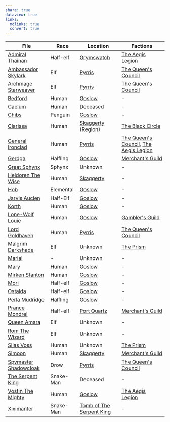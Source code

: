 ```yaml
---
share: true
dataview: true
links:
  mdlinks: true
  convert: true
---
```


| File                                                                                                                | Race      | Location                                                                            | Factions                                                                                                                                                                                       |
| ------------------------------------------------------------------------------------------------------------------- | --------- | ----------------------------------------------------------------------------------- | ---------------------------------------------------------------------------------------------------------------------------------------------------------------------------------------------- |
| [Admiral Thainan](../../Maps-&%20Geography/Cities%20&%20Towns/Grymswatch/NPCs/Admiral-Thainan.md)                             | Half-elf  | [Grymswatch](../../Maps-&%20Geography/Cities%20&%20Towns/Grymswatch/Grymswatch.md)            | [The Aegis Legion](../../Peoples-&%20Factions/The%20Aegis%20Legion/The-Aegis-Legion.md)                                                                                                                  |
| [Ambassador Skylark](../../Maps-&%20Geography/Cities%20&%20Towns/Pyrris/NPCs/The%20Queen's%20Council/Ambassador-Skylark.md)       | Elf       | [Pyrris](../../Maps-&%20Geography/Cities%20&%20Towns/Pyrris/Pyrris.md)                        | [The Queen's Council](../../Maps-&%20Geography/Cities%20&%20Towns/Pyrris/NPCs/The%20Queen's%20Council/The-Queen's-Council.md)                                                                                |
| [Archmage Starweaver](../../Maps-&%20Geography/Cities%20&%20Towns/Pyrris/NPCs/The%20Queen's%20Council/Archmage-Starweaver.md)     | Elf       | [Pyrris](../../Maps-&%20Geography/Cities%20&%20Towns/Pyrris/Pyrris.md)                        | [The Queen's Council](../../Maps-&%20Geography/Cities%20&%20Towns/Pyrris/NPCs/The%20Queen's%20Council/The-Queen's-Council.md)                                                                                |
| [Bedford](../../Maps-&%20Geography/Cities%20&%20Towns/Goslow/NPCs/Bedford.md)                                                 | Human     | [Goslow](../../Maps-&%20Geography/Cities%20&%20Towns/Goslow/Goslow.md)                        | \-                                                                                                                                                                                             |
| [Caelum](../../History-&%20Lore/Legends/Caelum.md)                                                                        | Human     | Deceased                                                                            | \-                                                                                                                                                                                             |
| [Chibs](../../Maps-&%20Geography/Cities%20&%20Towns/Goslow/NPCs/Chibs.md)                                                     | Penguin   | [Goslow](../../Maps-&%20Geography/Cities%20&%20Towns/Goslow/Goslow.md)                        | \-                                                                                                                                                                                             |
| [Clarissa](../../Peoples-&%20Factions/The%20Black%20Circle/NPCs/Clarissa.md)                                                  | Human     | [Skaggerty](Skaggerty.md) (Region)                                                              | [The Black Circle](../../Peoples-&%20Factions/The%20Black%20Circle/The-Black-Circle.md)                                                                                                                  |
| [General Ironclad](../../Maps-&%20Geography/Cities%20&%20Towns/Pyrris/NPCs/The%20Queen's%20Council/General-Ironclad.md)           | Human     | [Pyrris](../../Maps-&%20Geography/Cities%20&%20Towns/Pyrris/Pyrris.md)                        | [The Queen's Council](../../Maps-&%20Geography/Cities%20&%20Towns/Pyrris/NPCs/The%20Queen's%20Council/The-Queen's-Council.md), [The Aegis Legion](../../Peoples-&%20Factions/The%20Aegis%20Legion/The-Aegis-Legion.md) |
| [Gerdga](../../Maps-&%20Geography/Cities%20&%20Towns/Goslow/NPCs/Gerdga.md)                                                   | Halfling  | [Goslow](../../Maps-&%20Geography/Cities%20&%20Towns/Goslow/Goslow.md)                        | [Merchant's Guild](../../Peoples-&%20Factions/Merchant's%20Guild/Merchant's-Guild.md)                                                                                                                  |
| [Great Sphynx](../../History-&%20Lore/Legends/Great-Sphynx.md)                                                            | Sphynx    | Unknown                                                                             | \-                                                                                                                                                                                             |
| [Heldoren The Wise](../../Maps-&%20Geography/Cities%20&%20Towns/Skaggerty/NPCs/Heldoren-The-Wise.md)                          | Human     | [Skaggerty](../../Maps-&%20Geography/Cities%20&%20Towns/Skaggerty/Skaggerty.md)               | \-                                                                                                                                                                                             |
| [Hob](../../Maps-&%20Geography/Cities%20&%20Towns/Goslow/NPCs/Hob.md)                                                         | Elemental | [Goslow](../../Maps-&%20Geography/Cities%20&%20Towns/Goslow/Goslow.md)                        | \-                                                                                                                                                                                             |
| [Jarvis Aucien](../../Maps-&%20Geography/Cities%20&%20Towns/Goslow/NPCs/Jarvis-Aucien.md)                                     | Half-Elf  | [Goslow](../../Maps-&%20Geography/Cities%20&%20Towns/Goslow/Goslow.md)                        | \-                                                                                                                                                                                             |
| [Korth](../../Maps-&%20Geography/Cities%20&%20Towns/Goslow/NPCs/Korth.md)                                                     | Human     | [Goslow](../../Maps-&%20Geography/Cities%20&%20Towns/Goslow/Goslow.md)                        | \-                                                                                                                                                                                             |
| [Lone-Wolf Louie](../../Maps-&%20Geography/Cities%20&%20Towns/Goslow/NPCs/Lone-Wolf-Louie.md)                                 | Human     | [Goslow](../../Maps-&%20Geography/Cities%20&%20Towns/Goslow/Goslow.md)                        | [Gambler's Guild](../../Peoples-&%20Factions/Gambler's%20Guild/Gambler's-Guild.md)                                                                                                                     |
| [Lord Goldhaven](../../Maps-&%20Geography/Cities%20&%20Towns/Pyrris/NPCs/The%20Queen's%20Council/Lord-Goldhaven.md)               | Human     | [Pyrris](../../Maps-&%20Geography/Cities%20&%20Towns/Pyrris/Pyrris.md)                        | [The Queen's Council](../../Maps-&%20Geography/Cities%20&%20Towns/Pyrris/NPCs/The%20Queen's%20Council/The-Queen's-Council.md)                                                                                |
| [Malgrim Darkshade](../../Peoples-&%20Factions/The%20Prism/NPCs/Malgrim-Darkshade.md)                                       | Elf       | Unknown                                                                             | [The Prism](../../Peoples-&%20Factions/The%20Prism/The-Prism.md)                                                                                                                                       |
| [Marial](../../../Marial.md)                                                                        | \-        | Unknown                                                                             | \-                                                                                                                                                                                             |
| [Mary](../../Maps-&%20Geography/Cities%20&%20Towns/Goslow/NPCs/Mary.md)                                                       | Human     | [Goslow](../../Maps-&%20Geography/Cities%20&%20Towns/Goslow/Goslow.md)                        | \-                                                                                                                                                                                             |
| [Mirken Stanton](../../Maps-&%20Geography/Cities%20&%20Towns/Goslow/NPCs/Mirken-Stanton.md)                                   | Human     | [Goslow](../../Maps-&%20Geography/Cities%20&%20Towns/Goslow/Goslow.md)                        | \-                                                                                                                                                                                             |
| [Mori](../../Maps-&%20Geography/Cities%20&%20Towns/Goslow/NPCs/Mori.md)                                                       | Half-elf  | [Goslow](../../Maps-&%20Geography/Cities%20&%20Towns/Goslow/Goslow.md)                        | \-                                                                                                                                                                                             |
| [Ostalda](../../Maps-&%20Geography/Cities%20&%20Towns/Goslow/NPCs/Ostalda.md)                                                 | Half-elf  | [Goslow](../../Maps-&%20Geography/Cities%20&%20Towns/Goslow/Goslow.md)                        | \-                                                                                                                                                                                             |
| [Perla Mudridge](../../Maps-&%20Geography/Cities%20&%20Towns/Goslow/NPCs/Perla-Mudridge.md)                                   | Halfling  | [Goslow](../../Maps-&%20Geography/Cities%20&%20Towns/Goslow/Goslow.md)                        | \-                                                                                                                                                                                             |
| [Prance Mondrel](../../Maps-&%20Geography/Cities%20&%20Towns/Port%20Quartz/NPCs/Prance-Mondrel.md)                              | Half-elf  | [Port Quartz](../../Maps-&%20Geography/Cities%20&%20Towns/Port%20Quartz/Port-Quartz.md)         | [Merchant's Guild](../../Peoples-&%20Factions/Merchant's%20Guild/Merchant's-Guild.md)                                                                                                                  |
| [Queen Amara](../../Maps-&%20Geography/Cities%20&%20Towns/Pyrris/NPCs/Queen-Amara.md)                                         | Elf       | Unknown                                                                             | \-                                                                                                                                                                                             |
| [Rom The Wizard](../../History-&%20Lore/Legends/Rom-The-Wizard.md)                                                        | Elf       | Unknown                                                                             | \-                                                                                                                                                                                             |
| [Silas Voss](../../Peoples-&%20Factions/The%20Prism/NPCs/Silas-Voss.md)                                                     | Human     | Unknown                                                                             | [The Prism](../../Peoples-&%20Factions/The%20Prism/The-Prism.md)                                                                                                                                       |
| [Simoon](../../Maps-&%20Geography/Cities%20&%20Towns/Skaggerty/NPCs/Simoon.md)                                                | Human     | [Skaggerty](../../Maps-&%20Geography/Cities%20&%20Towns/Skaggerty/Skaggerty.md)               | [Merchant's Guild](../../Peoples-&%20Factions/Merchant's%20Guild/Merchant's-Guild.md)                                                                                                                  |
| [Spymaster Shadowcloak](../../Maps-&%20Geography/Cities%20&%20Towns/Pyrris/NPCs/The%20Queen's%20Council/Spymaster-Shadowcloak.md) | Drow      | [Pyrris](../../Maps-&%20Geography/Cities%20&%20Towns/Pyrris/Pyrris.md)                        | [The Queen's Council](../../Maps-&%20Geography/Cities%20&%20Towns/Pyrris/NPCs/The%20Queen's%20Council/The-Queen's-Council.md)                                                                                |
| [The Serpent King](../../History-&%20Lore/Legends/The-Serpent-King.md)                                                    | Snake-Man | Deceased                                                                            | \-                                                                                                                                                                                             |
| [Vostin The Mighty](../../Maps-&%20Geography/Cities%20&%20Towns/Goslow/NPCs/Vostin-The-Mighty.md)                             | Human     | [Goslow](../../Maps-&%20Geography/Cities%20&%20Towns/Goslow/Goslow.md)                        | [The Aegis Legion](../../Peoples-&%20Factions/The%20Aegis%20Legion/The-Aegis-Legion.md)                                                                                                                  |
| [Xiximanter](../../History-&%20Lore/Legends/Xiximanter.md)                                                                | Snake-Man | [Tomb of The Serpent King](../../Maps-&%20Geography/Dungeons/Tomb-of-The-Serpent-King.md) | \-                                                                                                                                                                                             |


